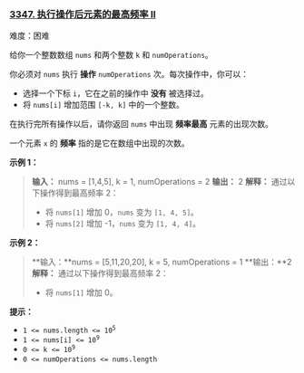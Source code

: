 ### [3347\. 执行操作后元素的最高频率 II](https://leetcode.cn/problems/maximum-frequency-of-an-element-after-performing-operations-ii/)

难度：困难

给你一个整数数组 `nums` 和两个整数 `k` 和 `numOperations`。

你必须对 `nums` 执行 **操作**  `numOperations` 次。每次操作中，你可以：

- 选择一个下标 `i`，它在之前的操作中 **没有** 被选择过。
- 将 `nums[i]` 增加范围 `[-k, k]` 中的一个整数。

在执行完所有操作以后，请你返回 `nums` 中出现 **频率最高** 元素的出现次数。

一个元素 `x` 的 **频率** 指的是它在数组中出现的次数。

**示例 1：**

> **输入：** nums = [1,4,5], k = 1, numOperations = 2
> **输出：** 2
> **解释：**
> 通过以下操作得到最高频率 2：
>
> - 将 `nums[1]` 增加 0，`nums` 变为 `[1, 4, 5]`。
> - 将 `nums[2]` 增加 -1，`nums` 变为 `[1, 4, 4]`。

**示例 2：**

> **输入：**nums = [5,11,20,20], k = 5, numOperations = 1
> **输出：**2
> **解释：**
> 通过以下操作得到最高频率 2：
>
> - 将 `nums[1]` 增加 0。

**提示：**

- <code>1 <= nums.length <= 10<sup>5</sup></code>
- <code>1 <= nums[i] <= 10<sup>9</sup></code>
- <code>0 <= k <= 10<sup>9</sup></code>
- `0 <= numOperations <= nums.length`
